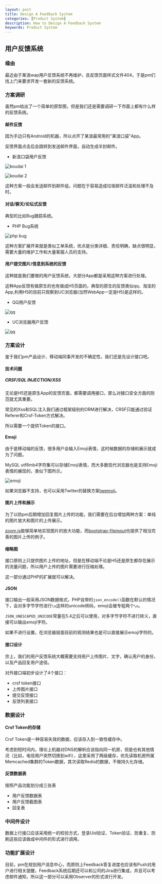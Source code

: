 ```yaml
---
layout: post
title: Design A Feedback System
categories: [Product System]
description: How to Design A Feedback System
keywords: Product System
---
```

## 用户反馈系统

### 缘由

最近由于某浪wap用户反馈系统不再维护，且反馈页面样式文件404，于是pm们找上门来要求开发一套新的反馈系统。

### 方案调研

虽然pm给出了一个简单的原型图，但是我们还是需要调研一下市面上都有什么样的反馈系统。

#### 邮件反馈

因为手边只有Android的机器，所以点开了某浪最常用的"某浪口袋"App。

反馈界面点击后会跳转到发送邮件界面，自动生成半封邮件。

* 新浪口袋用户反馈

![koudai 1]({{site.baseurl}}/images/on-feedback/koudai-1.png)

![koudai 2]({{site.baseurl}}/images/on-feedback/koudai-2.png)

这种方案一般会发送邮件到邮件组，问题在于容易造成垃圾邮件泛滥和处理不及时。

#### 对话/聊天/论坛式反馈

典型的比如Bug跟踪系统。

* PHP Bug系统

![php bug]({{site.baseurl}}/images/on-feedback/bugsys.png)

这种方案扩展开来就是类似工单系统，优点是分类详细、责任明确，缺点很明显，需要大量的维护工作和大量客服人员的支持。

#### 用户提交图片/信息到系统的反馈

这种就是我们要做的用户反馈系统，大部分App都是采用这种方案进行处理。

这种App反馈有做原生的也有做成H5页面的，典型的原生的反馈类似qq、淘宝的App,利用H5的目前只观察到UC浏览器(当然WebApp一定是H5)是这样的。

* QQ用户反馈

![qq]({{site.baseurl}}/images/on-feedback/qq.png)

* UC浏览器用户反馈

![qq]({{site.baseurl}}/images/on-feedback/uc.png)

### 方案设计

鉴于我们pm产品设计、移动端同事开发的不确定性，我们还是先设计接口吧。

#### 技术问题

##### CRSF/SQL INJECTION/XSS

无论是H5还是原生App的反馈页面，都需要调用接口，那么对接口安全方面的防范就尤其重要。

常见的Xss和SQL注入我们通过框架级别的ORM进行解决，CRSF只能通过验证Referer和Crsf-Token方式解决。

所以需要一个提供Token的接口。

#### Emoji

由于是移动端的反馈，很多用户会输入Emoji表情，这时候数据的存储和展示就成为了问题。

MySQL utf8mb4字符集可以存储Emoji表情，而大多数现代浏览器也是支持Emoji表情的展现的，类似下图所示。

![emoji]({{site.baseurl}}/images/on-feedback/emoji.png)

如果浏览器不支持，也可以采用Twitter的替换方案[twemoji](https://github.com/twitter/twemoji)。

#### 图片上传和展示

为了以防pm后期增加回复图片上传的功能，我们需要在后台增加两种方案：单纯的图片放大和图片的上传展示。

[zoom.js](https://github.com/hakimel/zoom.js)能够简单地实现图片的放大功能，而[bootstrap-fileinput](https://github.com/kartik-v/bootstrap-fileinput/)也提供了相当完善的图片上传的例子。

#### 缩略图

接口原则上只提供图片上传的地址，但是在移动端不论是H5还是原生都存在展示的流量问题，所以用户上传的图片需要进行压缩处理。

这一部分通过PHP的扩展就可以解决。

#### JSON

接口输出一般采用JSON数据格式，PHP自带的`json_encode()`函数在默认的情况下，会对多字节字符进行`\u`这样的unicode转码，emoji会被专程两个`\u`。

`JSON_UNESCAPED_UNICODE`常量在5.4之后可以使用，对多字节字符不进行转义，直接可以输出emoji字符。

如果不进行设置，在浏览器层面目前的观测结果也是可以直接展示emoji字符的。

#### 接口设计

宗上，我们的用户反馈系统大概需要支持用户上传图片、文字，确认用户的身份，以及产品回复用户途径。

对外接口端初步设计了4个接口：

* crsf token接口
* 上传图片接口
* 提交反馈接口
* 反馈列表接口

### 数据设计

#### Crsf Token的存储

Crsf Token是一种容易失效的数据，应该存入到一致性缓存中。

考虑到短时间内，理论上机器对DNS的解析应该指向同一机房，但是也有其他情况（比如，电信用户突然切换到wifi），这里采用了两级缓存，优先读取机房所属Memcached集群的Token数据，其次读取Redis的数据，不做持久化存储。

#### 反馈数据表

按照产品功能划分成三张表

* 用户反馈数据表
* 用户反馈截图表
* 回复表

### 中间件设计

数据上行接口应该采用统一的校验方式，登录Uid验证、Token验证、防重复、防刷这些应该做成中间件的形式进行调用。

### 功能扩展设计

目前，pm在规划用户消息中心，而原则上Feedback答复进度也应该有Push对用户进行相关提醒，Feedback系统后期还可以和公司的Jira进行集成，并且可以考虑邮件通知，所以这一部分可以采用Observer的形式进行开发。





